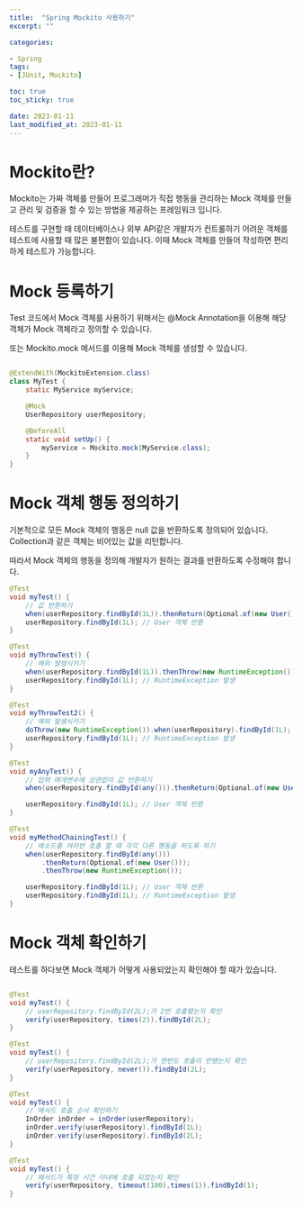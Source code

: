 ```yaml
---
title:  "Spring Mockito 사용하기"
excerpt: ""

categories:

- Spring
tags:
- [JUnit, Mockito]

toc: true
toc_sticky: true

date: 2023-01-11
last_modified_at: 2023-01-11
---
```


# Mockito란?

Mockito는 가짜 객체를 만들어 프로그래머가 직접 행동을 관리하는 Mock 객체를 만들고 관리 및 검증을 할 수 있는 방법을 제공하는 프레임워크 입니다.

테스트를 구현할 때 데이터베이스나 외부 API같은 개발자가 컨트롤하기 어려운 객체를 테스트에 사용할 때 많은 불편함이 있습니다. 이때 Mock 객체를 만들어 작성하면 편리하게 테스트가 가능합니다.


# Mock 등록하기

Test 코드에서 Mock 객체를 사용하기 위해서는 @Mock Annotation을 이용해 해당 객체가 Mock 객체라고 정의할 수 있습니다.

또는 Mockito.mock 메서드를 이용해 Mock 객체를 생성할 수 있습니다.

```java

@ExtendWith(MockitoExtension.class)
class MyTest {
    static MyService myService;

    @Mock
    UserRepository userRepository;

    @BeforeAll
    static void setUp() {
        myService = Mockito.mock(MyService.class);
    }
}

```

# Mock 객체 행동 정의하기

기본적으로 모든 Mock 객체의 행동은 null 값을 반환하도록 정의되어 있습니다. Collection과 같은 객체는 비어있는 값을 리턴합니다.

따라서 Mock 객체의 행동을 정의해 개발자가 원하는 결과를 반환하도록 수정해야 합니다.

```java
@Test
void myTest() {
    // 값 반환하기
    when(userRepository.findById(1L)).thenReturn(Optional.of(new User()));
    userRepository.findById(1L); // User 객체 반환
}

@Test
void myThrowTest() {
    // 예외 발생시키기
    when(userRepository.findById(1L)).thenThrow(new RuntimeException());
    userRepository.findById(1L); // RuntimeException 발생
}

@Test
void myThrowTest2() {
    // 예외 발생시키기
    doThrow(new RuntimeException()).when(userRepository).findById(1L);
    userRepository.findById(1L); // RuntimeException 발생
}

@Test
void myAnyTest() {
    // 입력 매개변수에 상관없이 값 반환하기
    when(userRepository.findById(any())).thenReturn(Optional.of(new User()));

    userRepository.findById(1L); // User 객체 반환
}

@Test
void myMethodChainingTest() {
    // 메소드를 여러번 호출 할 때 각각 다른 행동을 하도록 하기
    when(userRepository.findById(any()))
        .thenReturn(Optional.of(new User()));
        .thenThrow(new RuntimeException());

    userRepository.findById(1L); // User 객체 반환
    userRepository.findById(1L); // RuntimeException 발생
}
```

# Mock 객체 확인하기

테스트를 하다보면 Mock 객체가 어떻게 사용되었는지 확인해야 할 때가 있습니다.

```java

@Test
void myTest() {
    // userRepository.findById(2L);가 2번 호출됐는지 확인
    verify(userRepository, times(2)).findById(2L); 
}

@Test
void myTest() {
    // userRepository.findById(2L);가 한번도 호출이 안됐는지 확인
    verify(userRepository, never()).findById(2L); 
}

@Test
void myTest() {
    // 메서드 호출 순서 확인하기
    InOrder inOrder = inOrder(userRepository);
    inOrder.verify(userRepository).findById(1L); 
    inOrder.verify(userRepository).findById(2L); 
}

@Test
void myTest() {
    // 메서드가 특정 시간 이내에 호출 되었는지 확인
    verify(userRepository, timeout(100),times(1)).findById(1);
}


```